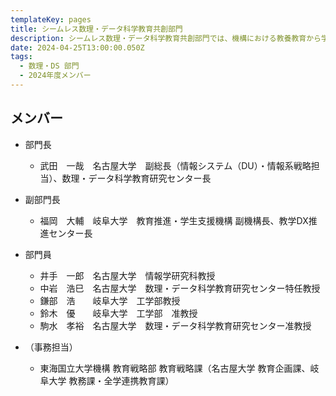 ```yaml
---
templateKey: pages
title: シームレス数理・データ科学教育共創部門
description: シームレス数理・データ科学教育共創部門では、機構における教養教育から学部専門教育、大学院教育までシームレスな数理・データ科学教育を推進します。また、両大学が連係した大学院・社会人を対象としたデータサイエンティスト育成事業を実施します。
date: 2024-04-25T13:00:00.050Z
tags:
  - 数理・DS 部⾨
  - 2024年度メンバー
---
```

## メンバー

* 部門長

  * 武田　一哉　名古屋大学　副総長（情報システム（DU）・情報系戦略担当）、数理・データ科学教育研究センター長

* 副部門長

  * 福岡　大輔　岐阜大学　教育推進・学生支援機構 副機構長、教学DX推進センター長

* 部門員

  * 井手　一郎　名古屋大学　情報学研究科教授
  * 中岩　浩巳　名古屋大学　数理・データ科学教育研究センター特任教授
  * 鎌部　浩　　岐阜大学　工学部教授　
  * 鈴木　優　　岐阜大学　工学部　准教授
  * 駒水　孝裕　名古屋大学　数理・データ科学教育研究センター准教授
    
* （事務担当）

  * 東海国立大学機構 教育戦略部 教育戦略課（名古屋大学 教育企画課、岐阜大学 教務課・全学連携教育課）
